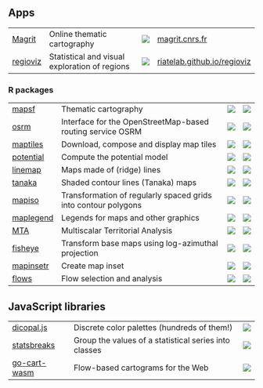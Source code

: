 ## Apps

<table>
  <tr>
    <td><a href="https://github.com/riatelab/magrit">Magrit</a></td>
    <td>Online thematic cartography</td>
    <td><img src="https://img.shields.io/github/stars/riatelab/magrit?logo=none"/></td>
    <td><a href="https://magrit.cnrs.fr">magrit.cnrs.fr</a></td>
  </tr>
  <tr>
    <td><a href="https://github.com/riatelab/regioviz">regioviz</a></td>
    <td>Statistical and visual exploration of regions</td>
    <td><img src="https://img.shields.io/github/stars/riatelab/regioviz?logo=none"/></td>
    <td><a href="https://riatelab.github.io/regioviz/">riatelab.github.io/regioviz</a></td>
  </tr>
</table>

### R packages

<table>
  <tr>
    <td><a href="https://github.com/riatelab/mapsf">mapsf</a></td>
    <td>Thematic cartography</td>
    <td><img src="https://img.shields.io/github/stars/riatelab/mapsf?logo=none"/></td>
    <td><img src="https://www.r-pkg.org/badges/version-ago/mapsf"/></td>
  </tr>
  <tr>
    <td><a href="https://github.com/riatelab/osrm">osrm</a></td>
    <td>Interface for the OpenStreetMap-based routing service OSRM</td>
    <td><img src="https://img.shields.io/github/stars/riatelab/osrm?logo=none"/></td>
    <td><img src="https://www.r-pkg.org/badges/version-ago/osrm"/></td>
  </tr>
  <tr>
    <td><a href="https://github.com/riatelab/maptiles">maptiles</a></td>
    <td>Download, compose and display map tiles</td>
    <td><img src="https://img.shields.io/github/stars/riatelab/maptiles?logo=none"/></td>
    <td><img src="https://www.r-pkg.org/badges/version-ago/maptiles"/></td>
  </tr>
  <tr>
    <td><a href="https://github.com/riatelab/potential">potential</a></td>
    <td>Compute the potential model</td>
    <td><img src="https://img.shields.io/github/stars/riatelab/potential?logo=none"/></td>
    <td><img src="https://www.r-pkg.org/badges/version-ago/potential"/></td>
  </tr>  
  <tr>
    <td><a href="https://github.com/riatelab/linemap">linemap</a></td>
    <td>Maps made of (ridge) lines</td>
    <td><img src="https://img.shields.io/github/stars/riatelab/linemap?logo=none"/></td>
    <td><img src="https://www.r-pkg.org/badges/version-ago/linemap"/></td>
  </tr>
  <tr>
    <td><a href="https://github.com/riatelab/tanaka">tanaka</a></td>
    <td>Shaded contour lines (Tanaka) maps</td>
    <td><img src="https://img.shields.io/github/stars/riatelab/tanaka?logo=none"/></td>
    <td><img src="https://www.r-pkg.org/badges/version-ago/tanaka"/></td>
  </tr>
  <tr>
    <td><a href="https://github.com/riatelab/mapiso">mapiso</a></td>
    <td>Transformation of regularly spaced grids into contour polygons</td>
    <td><img src="https://img.shields.io/github/stars/riatelab/mapiso?logo=none"/></td>
    <td><img src="https://www.r-pkg.org/badges/version-ago/mapiso"/></td>
  </tr>
  <tr>
    <td><a href="https://github.com/riatelab/maplegend">maplegend</a></td>
    <td>Legends for maps and other graphics</td>
    <td><img src="https://img.shields.io/github/stars/riatelab/maplegend?logo=none"/></td>
    <td><img src="https://www.r-pkg.org/badges/version-ago/maplegend"/></td>
  </tr>
  <tr>
    <td><a href="https://github.com/riatelab/MTA">MTA</a></td>
    <td>Multiscalar Territorial Analysis</td>
    <td><img src="https://img.shields.io/github/stars/riatelab/MTA?logo=none"/></td>
    <td><img src="https://www.r-pkg.org/badges/version-ago/MTA"/></td>
  </tr>
  <tr>
    <td><a href="https://github.com/riatelab/fisheye">fisheye</a></td>
    <td>Transform base maps using log-azimuthal projection</td>
    <td><img src="https://img.shields.io/github/stars/riatelab/fisheye?logo=none"/></td>
    <td><img src="https://www.r-pkg.org/badges/version-ago/fisheye"/></td>
  </tr>
  <tr>
    <td><a href="https://github.com/riatelab/mapinsetr">mapinsetr</a></td>
    <td>Create map inset</td>
    <td><img src="https://img.shields.io/github/stars/riatelab/mapinsetr?logo=none"/></td>
    <td><img src="https://www.r-pkg.org/badges/version-ago/mapinsetr"/></td>
  </tr>
    <tr>
    <td><a href="https://github.com/riatelab/flows">flows</a></td>
    <td>Flow selection and analysis</td>
    <td><img src="https://img.shields.io/github/stars/riatelab/flows?logo=none"/></td>
    <td><img src="https://www.r-pkg.org/badges/version/flows"/></td>
  </tr>

</table>

## JavaScript libraries

<table>
  <tr>
    <td><a href="https://github.com/riatelab/dicopal.js">dicopal.js</a></td>
    <td>Discrete color palettes (hundreds of them!)</td>
    <td><img src="https://img.shields.io/github/stars/riatelab/dicopal.js?logo=none"/></td>
  </tr>
  <tr>
    <td><a href="https://github.com/riatelab/statsbreaks">statsbreaks</a></td>
    <td>Group the values of a statistical series into classes</td>
    <td><img src="https://img.shields.io/github/stars/riatelab/statsbreaks?logo=none"/></td>
  </tr>
  <tr>
    <td><a href="https://github.com/riatelab/go-cart-wasm">go-cart-wasm</a></td>
    <td>Flow-based cartograms for the Web</td>
    <td><img src="https://img.shields.io/github/stars/riatelab/go-cart-wasm?logo=none"/></td>
  </tr>
</table>


